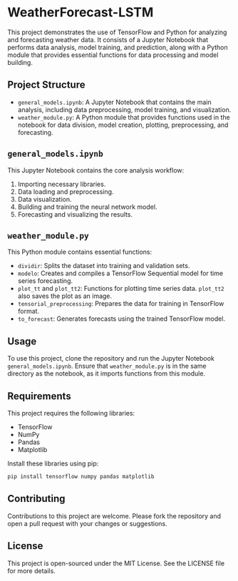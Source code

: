 # WeatherForecast-LSTM

This project demonstrates the use of TensorFlow and Python for analyzing and forecasting weather data. It consists of a Jupyter Notebook that performs data analysis, model training, and prediction, along with a Python module that provides essential functions for data processing and model building.

## Project Structure

- `general_models.ipynb`: A Jupyter Notebook that contains the main analysis, including data preprocessing, model training, and visualization.
- `weather_module.py`: A Python module that provides functions used in the notebook for data division, model creation, plotting, preprocessing, and forecasting.

## `general_models.ipynb`

This Jupyter Notebook contains the core analysis workflow:
1. Importing necessary libraries.
2. Data loading and preprocessing.
3. Data visualization.
4. Building and training the neural network model.
5. Forecasting and visualizing the results.

## `weather_module.py`

This Python module contains essential functions:
- `dividir`: Splits the dataset into training and validation sets.
- `modelo`: Creates and compiles a TensorFlow Sequential model for time series forecasting.
- `plot_tt` and `plot_tt2`: Functions for plotting time series data. `plot_tt2` also saves the plot as an image.
- `tensorial_preprocessing`: Prepares the data for training in TensorFlow format.
- `to_forecast`: Generates forecasts using the trained TensorFlow model.

## Usage

To use this project, clone the repository and run the Jupyter Notebook `general_models.ipynb`. Ensure that `weather_module.py` is in the same directory as the notebook, as it imports functions from this module.

## Requirements

This project requires the following libraries:
- TensorFlow
- NumPy
- Pandas
- Matplotlib

Install these libraries using pip:

```bash
pip install tensorflow numpy pandas matplotlib
```

## Contributing
Contributions to this project are welcome. Please fork the repository and open a pull request with your changes or suggestions.

## License
This project is open-sourced under the MIT License. See the LICENSE file for more details. 

